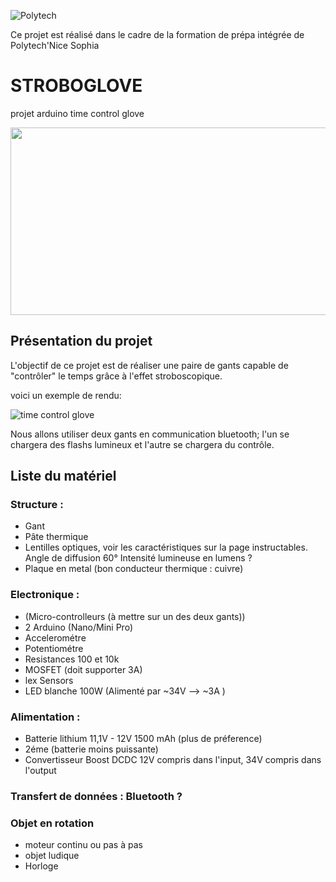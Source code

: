 



![Polytech](http://www.polytechnice.fr/jahia/jsp/jahia/templates/inc/img/polytech_nice-sophia.png)

Ce projet est réalisé dans le cadre de la formation de prépa intégrée de Polytech'Nice Sophia




# STROBOGLOVE
projet arduino time control glove 

<img src="https://i.makeagif.com/media/3-14-2017/wE9W5J.gif" width="600" height="300">
<!--https://i.makeagif.com/media/1-31-2017/7Gys2-.gif pour une meilleur qualité mais qui marche pas avec l'HTML-->


## Présentation du projet
L'objectif de ce projet est de réaliser une paire de gants capable de "contrôler" le temps grâce à l'effet stroboscopique.

voici un exemple de rendu: 

![time control glove](https://i.makeagif.com/media/1-11-2018/cPzc6O.gif)

Nous allons utiliser deux gants en communication bluetooth; l'un se chargera des flashs lumineux et l'autre se chargera du contrôle.

## Liste du matériel

### Structure : 

* Gant
* Pâte thermique 
* Lentilles optiques, voir les caractéristiques sur la page instructables. Angle de diffusion 60°   Intensité lumineuse en lumens ? 
* Plaque en metal (bon conducteur thermique : cuivre)
	
### Electronique : 

* (Micro-controlleurs (à mettre sur un des deux gants)) 
* 2 Arduino (Nano/Mini Pro)
* Accelerométre 
* Potentiométre 
* Resistances 100 et 10k
* MOSFET (doit supporter 3A)
* lex Sensors 
* LED blanche 100W (Alimenté par ~34V --> ~3A )
	
### Alimentation : 

* Batterie lithium 11,1V - 12V   1500 mAh (plus de préference)
* 2éme (batterie moins puissante)
* Convertisseur Boost DCDC   12V compris dans l'input, 34V compris dans l'output
	
### Transfert de données : Bluetooth ?  

### Objet en rotation

* moteur continu ou pas à pas
* objet ludique
* Horloge
